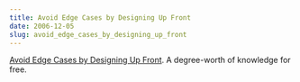 ```yaml
---
title: Avoid Edge Cases by Designing Up Front
date: 2006-12-05
slug: avoid_edge_cases_by_designing_up_front
---
```

<p><a href="http://alistapart.com/articles/avoidedgecases">Avoid Edge Cases by Designing Up Front</a>. A degree-worth of knowledge for free.</p>